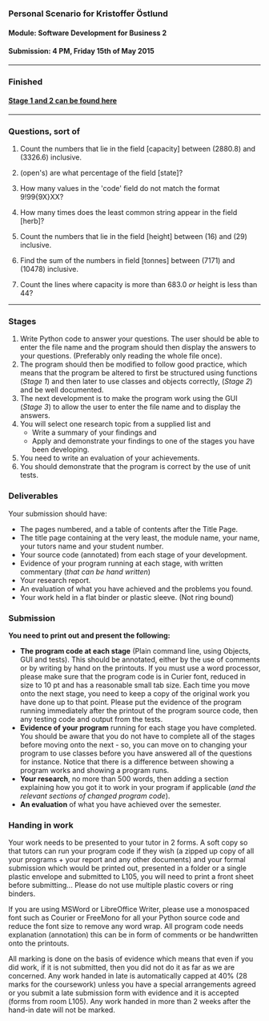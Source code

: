 ### Personal Scenario for Kristoffer Östlund
#### Module: <b>Software Development for Business 2</b>
#### Submission: 4 PM, Friday 15th of May 2015

---

### Finished

#### [Stage 1 and 2 can be found here](https://github.com/kristofferostlund/sdb2_scenario/tree/f86402f070a195f5cc22b2a69f0c46b8d62cc946)

---
### Questions, sort of

1. Count the numbers that lie in the field [capacity] between (2880.8) and (3326.6) inclusive.

2. (open's) are what percentage of the field [state]?

3. How many values in the 'code' field do not match the format 9!99{9X}XX?

4. How many times does the least common string appear in the field [herb]?

5. Count the numbers that lie in the field [height] between (16) and (29) inclusive.

6. Find the sum of the numbers in field [tonnes] between (7171) and (10478) inclusive.

7. Count the lines where capacity is more than 683.0 *or* height is less than 44?

---

### Stages

1. Write Python code to answer your questions. The user should be able to enter the file name and the program should then display the answers to your questions. (Preferably only reading the whole file once).
2. The program should then be modified to follow good practice, which means that the program be altered to first be structured using functions (<em>Stage 1</em>) and then later to use classes and objects correctly, (<em>Stage 2</em>) and be well documented.
3. The next development is to make the program work using the GUI (<em>Stage 3</em>) to allow the user to enter the file name and to display the answers.
4. You will select one research topic from a supplied list and
    - Write a summary of your findings and
    - Apply and demonstrate your findings to one of the stages you have been developing.
5. You need to write an evaluation of your achievements.
6. You should demonstrate that the program is correct by the use of unit tests.

### Deliverables

Your submission should have:

* The pages numbered, and a table of contents after the Title Page.
* The title page containing at the very least, the module name, your name, your tutors name and your student number.
* Your source code (annotated) from each stage of your development.
* Evidence of your program running at each stage, with written commentary (<em>that can be hand written</em>)
* Your research report.
* An evaluation of what you have achieved and the problems you found.
* Your work held in a flat binder or plastic sleeve. (Not ring bound)

### Submission
<b>You need to print out and present the following:</b>

* <b>The program code at each stage</b> (Plain command line, using Objects, GUI and tests). This should be annotated, either by the use of comments or by writing by hand on the printouts. If you must use a word processor, please make sure that the program code is in Curier font, reduced in size to 10 pt and has a reasonable small tab size. Each time you move onto the next stage, you need to keep a copy of the original work you have done up to that point. Please put the evidence of the program running immediately after the printout of the program source code, then any testing code and output from the tests.
* <b>Evidence of your program</b> running for each stage you have completed. You should be aware that you do not have to complete all of the stages before moving onto the next - so, you can move on to changing your program to use classes before you have answered all of the questions for instance. Notice that there is a difference between showing a program works and showing a program runs.
* <b>Your research</b>, no more than 500 words, then adding a section explaining how you got it to work in your program if applicable (<em>and the relevant sections of changed program code</em>).
* <b>An evaluation</b> of what you have achieved over the semester.

### Handing in work

Your work needs to be presented to your tutor in 2 forms. A soft copy so that tutors can run your program code if they wish (a zipped up copy of all your programs + your report and any other documents) and your formal submission which would be printed out, presented in a folder or a single plastic envelope and submitted to L105, you will need to print a front sheet before submitting... Please do not use multiple plastic covers or ring binders.

If you are using MSWord or LibreOffice Writer, please use a monospaced font such as Courier or FreeMono for all your Python source code and reduce the font size to remove any word wrap. All program code needs explanation (annotation) this can be in form of comments or be handwritten onto the printouts.

All marking is done on the basis of evidence which means that even if you did work, if it is not submitted, then you did not do it as far as we are concerned. Any work handed in late is automatically capped at 40% (28 marks for the coursework) unless you have a special arrangements agreed or you submit a late submission form with evidence and it is accepted (forms from room L105). Any work handed in more than 2 weeks after the hand-in date will not be marked.
